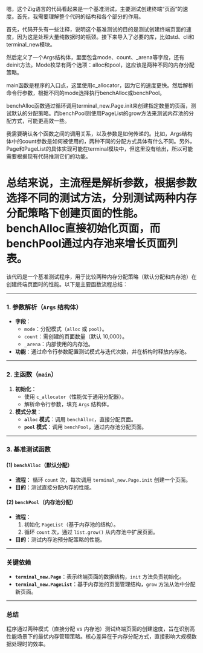 嗯，这个Zig语言的代码看起来是一个基准测试，主要测试创建终端“页面”的速度。首先，我需要理解整个代码的结构和各个部分的作用。

首先，代码开头有一些注释，说明这个基准测试的目的是测试创建终端页面的速度，因为这是处理大量纯数据时的瓶颈。接下来导入了必要的库，比如std、cli和terminal_new模块。

然后定义了一个Args结构体，里面包含mode、count、_arena等字段，还有deinit方法。Mode枚举有两个选项：alloc和pool，这应该是两种不同的内存分配策略。

main函数是程序的入口点，这里使用c_allocator，因为它的速度更快。然后解析命令行参数，根据不同的mode选择执行benchAlloc或benchPool。

benchAlloc函数通过循环调用terminal_new.Page.init来创建指定数量的页面，测试默认的分配策略。而benchPool则使用PageList的grow方法来测试内存池的分配方式，可能更高效一些。

我需要确认各个函数之间的调用关系，以及参数是如何传递的。比如，Args结构体中的count参数是如何被使用的，两种不同的分配方式具体有什么不同。另外，Page和PageList的具体实现可能在terminal模块中，但这里没有给出，所以可能需要根据现有代码推测它们的功能。

总结来说，主流程是解析参数，根据参数选择不同的测试方法，分别测试两种内存分配策略下创建页面的性能。benchAlloc直接初始化页面，而benchPool通过内存池来增长页面列表。
================================================
该代码是一个基准测试程序，用于比较两种内存分配策略（默认分配和内存池）在创建终端页面时的性能。以下是主要函数流程总结：

---

### **1. 参数解析（`Args` 结构体）**
- **字段**：
  - `mode`：分配模式（`alloc` 或 `pool`）。
  - `count`：需创建的页面数量（默认 10,000）。
  - `_arena`：内部使用的内存池。
- **功能**：通过命令行参数配置测试模式与迭代次数，并在析构时释放内存池。

---

### **2. 主函数（`main`）**
1. **初始化**：
   - 使用 `c_allocator`（性能优于通用分配器）。
   - 解析命令行参数，填充 `Args` 结构体。
2. **模式分发**：
   - **`alloc` 模式**：调用 `benchAlloc`，直接分配页面。
   - **`pool` 模式**：调用 `benchPool`，通过内存池分配页面。

---

### **3. 基准测试函数**
#### **(1) `benchAlloc`（默认分配）**
- **流程**：
  循环 `count` 次，每次调用 `terminal_new.Page.init` 创建一个页面。
- **目的**：测试直接分配内存的性能。

#### **(2) `benchPool`（内存池分配）**
- **流程**：
  1. 初始化 `PageList`（基于内存池的结构）。
  2. 循环 `count` 次，通过 `list.grow()` 从内存池中扩展页面。
- **目的**：测试内存池预分配策略的性能。

---

### **关键依赖**
- **`terminal_new.Page`**：表示终端页面的数据结构，`init` 方法负责初始化。
- **`terminal_new.PageList`**：基于内存池的页面管理结构，`grow` 方法从池中分配新页面。

---

### **总结**
程序通过两种模式（直接分配 vs 内存池）测试终端页面的创建速度，旨在识别高性能场景下的最优内存管理策略。核心差异在于内存分配方式，直接影响大规模数据处理时的效率。